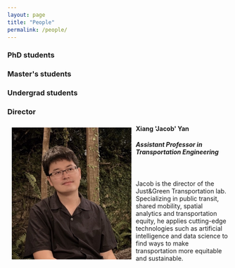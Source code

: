 ```yaml
---
layout: page
title: "People"
permalink: /people/
---
```




### PhD students

### Master's students

### Undergrad students

### Director

<img align="left" width="272" height="300" src="https://github.com/jacobyan0/jacobyan0.github.io/raw/master/images/photos/Yan.jpg" style="vertical-align:middle;margin: 10px 10px"> 

#### Xiang 'Jacob' Yan
##### Assistant Professor in Transportation Engineering

&nbsp;

Jacob is the director of the Just&Green Transportation lab. Specializing in public transit, shared mobility, spatial analytics and transportation equity, he applies cutting-edge technologies such as artificial intelligence and data science to find ways to make transportation more equitable and sustainable. 
